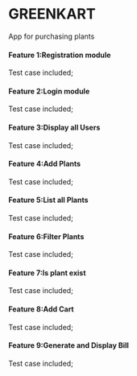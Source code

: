 # GREENKART
App for purchasing plants
#### Feature 1:Registration module
  Test case included;
#### Feature 2:Login module
  Test case included;
#### Feature 3:Display all Users
  Test case included;
#### Feature 4:Add Plants
  Test case included;
#### Feature 5:List all Plants
  Test case included;
#### Feature 6:Filter Plants
  Test case included;
#### Feature 7:Is plant exist 
  Test case included;
#### Feature 8:Add Cart
  Test case included;
#### Feature 9:Generate and Display Bill
  Test case included;
